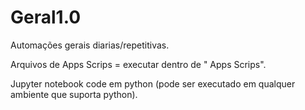 # Geral1.0
Automações gerais diarias/repetitivas.

Arquivos de Apps Scrips = executar dentro de " Apps Scrips".

Jupyter notebook  code em python (pode ser executado em qualquer ambiente que suporta python).
